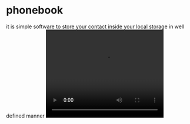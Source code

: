 # phonebook
it is simple software to store your contact inside your local storage in well defined manner 
<video width="320" height="240" controls>
  <source src="https://youtu.be/34IHs7uEGFY" type="video/mp4">  
</video>
